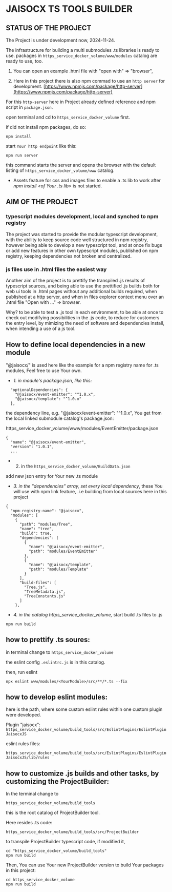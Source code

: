 # JAISOCX TS TOOLS BUILDER

## STATUS OF THE PROJECT

The Project is under development now, 2024-11-24.

The infrastructure for building a multi submodules .ts libraries is ready to use.
packages in `https_service_docker_volume/www/modules` catalog are ready to use, too.

1. You can open an example .html file with "open with" => "browser",

2. Here in this project there is also npm commad to use an `http server` for development. [https://www.npmjs.com/package/http-server](https://www.npmjs.com/package/http-server)


For this `http-server` here in Project already defined reference and npm script in `package.json`.

open terminal and cd to `https_service_docker_volume` first.

if did not install npm packages, do so:

```
npm install
```

start `Your http endpoint` like this:

```
npm run server
```

this command starts the server and opens the browser with the default listing of `https_service_docker_volume/www` catalog.



- Assets feature for css and images files to enable a .ts lib to work after *npm install <of Your .ts lib>* is not started.




## AIM OF THE PROJECT

### typescript modules development, local and synched to npm registry
The project was started to provide the modular typescript development,
with the ability to keep source code well structured in npm registry,
however being able to develop a new typescript tool,
and at once fix bugs or add new features in other own typescript modules, published on npm registry,
keeping dependencies not broken and centralized.

### js files use in .html files the easiest way
Another aim of the project is to prettify the transpiled .js results of typescript sources,
and being able to use the prettified .js builds both for web ui tools in .html pages without any additional builds required,
when published at a http server,
and when in files explorer context menu over an .html file "Open with ..." =&gt; browser.

Why? to be able to test a .js tool in each environment, 
to be able at once to check out modifying possibilities in the .js code,
to reduce for customers the entry level, by mimizing the need of software and dependencies install, when intending a use of a js tool.


## How to define local dependencies in a new module

"@jaisocx/" is used here like the example for a npm registry name for .ts modules,
Feel free to use Your own.

- *1. in module's package.json, like this:*
```
  "optionalDependencies": {
    "@jaisocx/event-emitter": "^1.0.x",
    "@jaisocx/template": "^1.0.x"
  },
```

the dependency line, e.g. "@jaisocx/event-emitter": "^1.0.x", 
You get from the local linked submodule catalog's package.json:

https_service_docker_volume/www/modules/EventEmitter/package.json

```
{
  "name": "@jaisocx/event-emitter",
  "version": "1.0.1",
  ...
```


- 2. in the `https_service_docker_volume/BuildData.json`

add new json entry for Your new .ts module

- *3. in the "dependencies" array, set every local dependency*, these You will use with npm link feature, 
 .i.e building from local sources here in this project

```
{
  "npm-registry-name": "@jaisocx",
  "modules": [
    {
      "path": "modules/Tree",
      "name": "tree",
      "build": true,
      "dependencies": [
        {
          "name": "@jaisocx/event-emitter",
          "path": "modules/EventEmitter"
        },
        {
          "name": "@jaisocx/template",
          "path": "modules/Template"
        }
      ],
      "build-files": [
        "Tree.js",
        "TreeMetadata.js",
        "TreeConstants.js"
      ]
    },
```

- *4. in the catalog https_service_docker_volume,* start build .ts files to .js

```
npm run build
```

## how to prettify .ts soures:

in terminal change to `https_service_docker_volume`

the eslint config `.eslintrc.js` is in this catalog.

then, run eslint
```
npx eslint www/modules/<YourModule>/src/**/*.ts --fix 
```

## how to develop eslint modules:

here is the path, where some custom eslint rules within one custom plugin were developed.

Plugin "jaisocx":
`https_service_docker_volume/build_tools/src/EslintPlugins/EslintPluginJaisocxJS`

eslint rules files:

`https_service_docker_volume/build_tools/src/EslintPlugins/EslintPluginJaisocxJS/lib/rules`

## how to customize .js builds and other tasks, by customizing the ProjectBuilder:

In the terminal change to 

`https_service_docker_volume/build_tools`

this is the root catalog of ProjectBuilder tool.

Here resides .ts code:

`https_service_docker_volume/build_tools/src/ProjectBuilder`

to transpile ProjectBuilder typescript code, if modified it,

```
cd "https_service_docker_volume/build_tools"
npm run build
```

Then, You can use Your new ProjectBuilder version to build Your packages in this project:

```
cd https_service_docker_volume
npm run build
```
